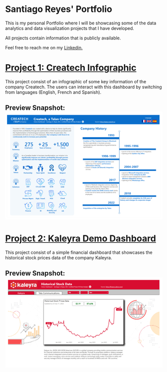 # Santiago Reyes' Portfolio

This is my personal Portfolio where I will be showcasing some of the data analytics and data visualization projects that I have developed.

All projects contain information that is publicly available. 

Feel free to reach me on my [Linkedin. ](https://www.linkedin.com/in/santiagoareyes/)

# [Project 1: Createch Infographic](https://github.com/SantiagoReyes18/Createch-Sample-Dashboard)

This project consist of an infographic of some key information of the company Createch. The users can interact with this dashboard by switching from languages (English, French and Spanish).

## Preview Snapshot: ![](Images/Createch_Preview.png)

# [Project 2: Kaleyra Demo Dashboard](https://github.com/SantiagoReyes18/Kaleyra-Sample-Dashboard)

This project consist of a simple financial dashboard that showcases the historical stock prices data of the company Kaleyra.

## Preview Snapshot: ![](Images/Kaleyra_Preview.png)
